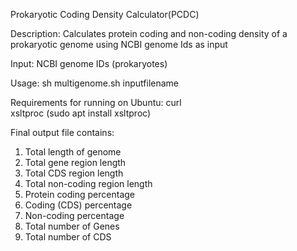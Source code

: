 Prokaryotic Coding Density Calculator(PCDC)

Description: Calculates protein coding and non-coding density of a prokaryotic genome using NCBI genome Ids as input

Input: NCBI genome IDs (prokaryotes)

Usage:
sh multigenome.sh inputfilename

Requirements for running on Ubuntu:
curl \
xsltproc (sudo apt install xsltproc)

Final output file contains:
1. Total length of genome
2. Total gene region length
3. Total CDS region length
4. Total non-coding region length
5. Protein coding percentage
6. Coding (CDS) percentage
7. Non-coding percentage
8. Total number of Genes
9. Total number of CDS
